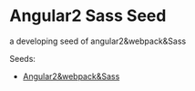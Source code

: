 <h1>Angular2 Sass Seed</h1>

<p>a developing seed of angular2&webpack&Sass</p>

<p>Seeds:</p>
<ul>
<li><a href="https://github.com/jilykate/angular2-sass-seed">Angular2&webpack&Sass</li>
</ul>

